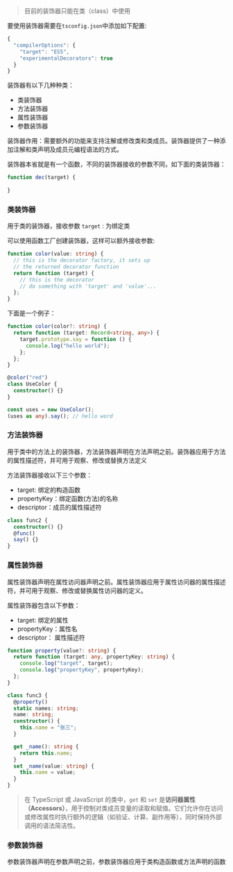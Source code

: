 > 目前的装饰器只能在类（class）中使用

要使用装饰器需要在`tsconfig.json`中添加如下配置:

```ts
{
  "compilerOptions": {
    "target": "ES5",
    "experimentalDecorators": true
  }
}
```



装饰器有以下几种种类：

- 类装饰器
- 方法装饰器
- 属性装饰器
- 参数装饰器

装饰器作用：需要额外的功能来支持注解或修改类和类成员。装饰器提供了一种添加注解和类声明及成员元编程语法的方式。

装饰器本省就是有一个函数，不同的装饰器接收的参数不同，如下面的类装饰器：

```ts
function dec(target) {
    
}
```



### 类装饰器

用于类的装饰器，接收参数 `target` : 为绑定类

可以使用函数工厂创建装饰器，这样可以额外接收参数:

```ts
function color(value: string) {
  // this is the decorator factory, it sets up
  // the returned decorator function
  return function (target) {
    // this is the decorator
    // do something with 'target' and 'value'...
  };
}
```

下面是一个例子：

```ts
function color(color?: string) {
  return function (target: Record<string, any>) {
    target.prototype.say = function () {
      console.log("hello world");
    };
  };
}

@color("red")
class UseColor {
  constructor() {}
}

const uses = new UseColor();
(uses as any).say(); // hello word
```

### 方法装饰器

用于类中的方法上的装饰器，方法装饰器声明在方法声明之前。装饰器应用于方法的属性描述符，并可用于观察、修改或替换方法定义

方法装饰器接收以下三个参数：

- target: 绑定的构造函数
- propertyKey：绑定函数(方法)的名称
- descriptor：成员的属性描述符

```ts
class func2 {
  constructor() {}
  @func()
  say() {}
}

```

### 属性装饰器

属性装饰器声明在属性访问器声明之前。属性装饰器应用于属性访问器的属性描述符，并可用于观察、修改或替换属性访问器的定义。

属性装饰器包含以下参数：

- target: 绑定的属性
- propertyKey：属性名
- descriptor： 属性描述符

```ts
function property(value?: string) {
  return function (target: any, propertyKey: string) {
    console.log("target", target);
    console.log("propertyKey", propertyKey);
  };
}

class func3 {
  @property()
  static names: string;
  name: string;
  constructor() {
    this.name = "张三";
  }

  get _name(): string {
    return this.name;
  }
  set _name(value: string) {
    this.name = value;
  }
}

```

> 在 TypeScript 或 JavaScript 的类中，`get` 和 `set` 是**访问器属性（Accessors）**，用于控制对类成员变量的读取和赋值。它们允许你在访问或修改属性时执行额外的逻辑（如验证、计算、副作用等），同时保持外部调用的语法简洁性。



### 参数装饰器

参数装饰器声明在参数声明之前，参数装饰器应用于类构造函数或方法声明的函数